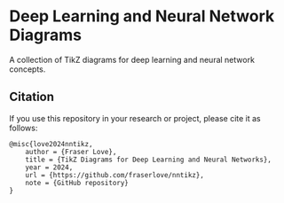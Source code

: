 # Deep Learning and Neural Network Diagrams

A collection of TikZ diagrams for deep learning and neural network concepts.

## Citation

If you use this repository in your research or project, please cite it as follows:
```
@misc{love2024nntikz,
    author = {Fraser Love},
    title = {TikZ Diagrams for Deep Learning and Neural Networks},
    year = 2024,
    url = {https://github.com/fraserlove/nntikz},
    note = {GitHub repository}
}
```